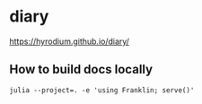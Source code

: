 # diary

https://hyrodium.github.io/diary/

## How to build docs locally

```
julia --project=. -e 'using Franklin; serve()'
```
